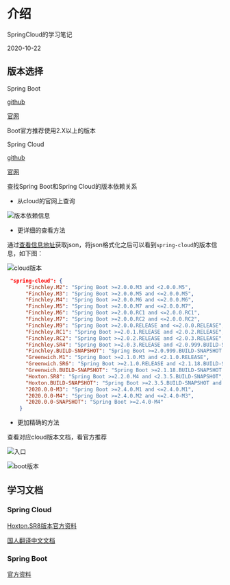 # 介绍

SpringCloud的学习笔记

2020-10-22

## 版本选择

Spring Boot 

[github](https://github.com/spring-projects/spring-boot)

[官网](https://spring.io/projects/spring-boot)

Boot官方推荐使用2.X以上的版本


Spring Cloud

[github](https://github.com/spring-projects/spring-cloud)

[官网](https://spring.io/projects/spring-cloud)

查找Spring Boot和Spring Cloud的版本依赖关系

- 从cloud的官网上查询

![版本依赖信息](https://gitee.com/zengsl/picBed/raw/master/img/20201022153413.png)

- 更详细的查看方法

通过[查看信息地址](https://start.spring.io/actuator/info)获取json，将json格式化之后可以看到`spring-cloud`的版本信息，如下图：

![cloud版本](https://gitee.com/zengsl/picBed/raw/master/img/20201022153413.png)

~~~ json
 "spring-cloud": {
      "Finchley.M2": "Spring Boot >=2.0.0.M3 and <2.0.0.M5",
      "Finchley.M3": "Spring Boot >=2.0.0.M5 and <=2.0.0.M5",
      "Finchley.M4": "Spring Boot >=2.0.0.M6 and <=2.0.0.M6",
      "Finchley.M5": "Spring Boot >=2.0.0.M7 and <=2.0.0.M7",
      "Finchley.M6": "Spring Boot >=2.0.0.RC1 and <=2.0.0.RC1",
      "Finchley.M7": "Spring Boot >=2.0.0.RC2 and <=2.0.0.RC2",
      "Finchley.M9": "Spring Boot >=2.0.0.RELEASE and <=2.0.0.RELEASE",
      "Finchley.RC1": "Spring Boot >=2.0.1.RELEASE and <2.0.2.RELEASE",
      "Finchley.RC2": "Spring Boot >=2.0.2.RELEASE and <2.0.3.RELEASE",
      "Finchley.SR4": "Spring Boot >=2.0.3.RELEASE and <2.0.999.BUILD-SNAPSHOT",
      "Finchley.BUILD-SNAPSHOT": "Spring Boot >=2.0.999.BUILD-SNAPSHOT and <2.1.0.M3",
      "Greenwich.M1": "Spring Boot >=2.1.0.M3 and <2.1.0.RELEASE",
      "Greenwich.SR6": "Spring Boot >=2.1.0.RELEASE and <2.1.18.BUILD-SNAPSHOT",
      "Greenwich.BUILD-SNAPSHOT": "Spring Boot >=2.1.18.BUILD-SNAPSHOT and <2.2.0.M4",
      "Hoxton.SR8": "Spring Boot >=2.2.0.M4 and <2.3.5.BUILD-SNAPSHOT",
      "Hoxton.BUILD-SNAPSHOT": "Spring Boot >=2.3.5.BUILD-SNAPSHOT and <2.4.0.M1",
      "2020.0.0-M3": "Spring Boot >=2.4.0.M1 and <=2.4.0.M1",
      "2020.0.0-M4": "Spring Boot >=2.4.0.M2 and <=2.4.0-M3",
      "2020.0.0-SNAPSHOT": "Spring Boot >=2.4.0-M4"
    }
~~~

- 更加精确的方法

查看对应cloud版本文档，看官方推荐

![入口](https://gitee.com/zengsl/picBed/raw/master/img/20201022154927.png)

![boot版本](https://gitee.com/zengsl/picBed/raw/master/img/20201022155053.png)



## 学习文档

### Spring Cloud 

[Hoxton.SR8版本官方资料](https://docs.spring.io/spring-cloud/docs/Hoxton.SR8/reference/html/)

[国人翻译中文文档](https://www.bookstack.cn/read/spring-cloud-docs/docs-index.md)


### Spring Boot

[官方资料](https://docs.spring.io/spring-boot/docs/current/reference/html/)

